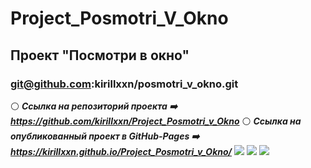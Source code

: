 # Project_Posmotri_V_Okno
## Проект "Посмотри в окно"
### git@github.com:kirillxxn/posmotri_v_okno.git
:white_circle:  ***Ссылка на репозиторий проекта :arrow_right: https://github.com/kirillxxn/Project_Posmotri_v_Okno***
:white_circle: ***Ссылка на опубликованный проект в GitHub-Pages :arrow_right: https://kirillxxn.github.io/Project_Posmotri_v_Okno/***
[![](https://imageup.ru/img260/4624364/snimok-ekrana-111.png)](https://imageup.ru/img260/4624364/snimok-ekrana-111.png.html)
[![](https://imageup.ru/img34/4624365/snimok-ekrana-112.png)](https://imageup.ru/img34/4624365/snimok-ekrana-112.png.html)
[![](https://imageup.ru/img161/4624366/snimok-ekrana-113.png)](https://imageup.ru/img161/4624366/snimok-ekrana-113.png.html)

